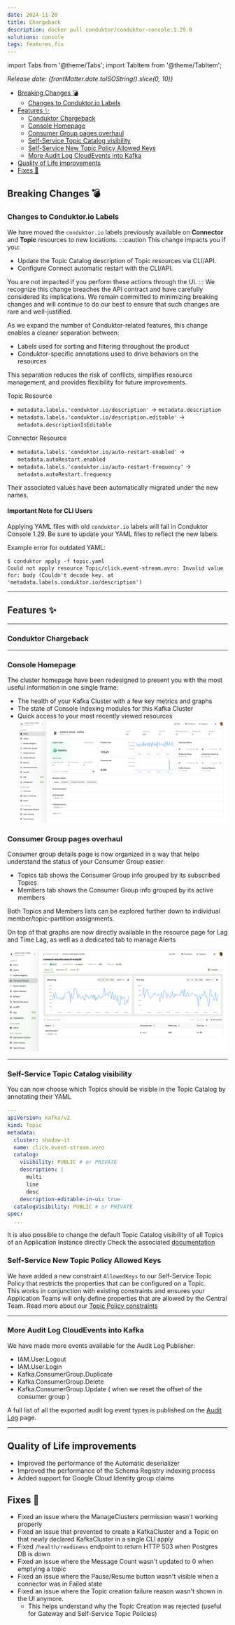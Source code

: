 ```yaml
---
date: 2024-11-20
title: Chargeback
description: docker pull conduktor/conduktor-console:1.29.0
solutions: console
tags: features,fix
---
```



import Tabs from '@theme/Tabs'; import TabItem from '@theme/TabItem';

*Release date: {frontMatter.date.toISOString().slice(0, 10)}*

- [Breaking Changes 💣](#breaking-changes-)
  - [Changes to Conduktor.io Labels](#changes-to-conduktorio-labels)
- [Features ✨](#features-)
  - [Conduktor Chargeback](#conduktor-chargeback)
  - [Console Homepage](#console-homepage)
  - [Consumer Group pages overhaul](#consumer-group-pages-overhaul)
  - [Self-Service Topic Catalog visibility](#self-service-topic-catalog-visibility)
  - [Self-Service New Topic Policy Allowed Keys](#self-service-new-topic-policy-allowed-keys)
  - [More Audit Log CloudEvents into Kafka](#more-audit-log-cloudevents-into-kafka)
- [Quality of Life improvements](#quality-of-life-improvements)
- [Fixes 🔨](#fixes-)

## Breaking Changes 💣

### Changes to Conduktor.io Labels

We have moved the `conduktor.io` labels previously available on **Connector** and **Topic** resources to new locations. 
:::caution
This change impacts you if you:
- Update the Topic Catalog description of Topic resources via CLI/API.
- Configure Connect automatic restart with the CLI/API.

You are not impacted if you perform these actions through the UI.
:::
We recognize this change breaches the API contract and have carefully considered its implications. We remain committed to minimizing breaking changes and will continue to do our best to ensure that such changes are rare and well-justified.

As we expand the number of Conduktor-related features, this change enables a cleaner separation between:
- Labels used for sorting and filtering throughout the product
- Conduktor-specific annotations used to drive behaviors on the resources

This separation reduces the risk of conflicts, simplifies resource management, and provides flexibility for future improvements.

Topic Resource
- `metadata.labels.'conduktor.io/description'` → `metadata.description`
- `metadata.labels.'conduktor.io/description.editable'` → `metadata.descriptionIsEditable`

Connector Resource
- `metadata.labels.'conduktor.io/auto-restart-enabled'` → `metadata.autoRestart.enabled`
- `metadata.labels.'conduktor.io/auto-restart-frequency'` → `metadata.autoRestart.frequency`

Their associated values have been automatically migrated under the new names.


#### Important Note for CLI Users

Applying YAML files with old `conduktor.io` labels will fail in Conduktor Console 1.29. Be sure to update your YAML files to reflect the new labels.

Example error for outdated YAML:
```
$ conduktor apply -f topic.yaml
Could not apply resource Topic/click.event-stream.avro: Invalid value for: body (Couldn't decode key. at 'metadata.labels.conduktor.io/description')
```

---

## Features ✨

***

### Conduktor Chargeback

***

### Console Homepage
The cluster homepage have been redesigned to present you with the most useful information in one single frame:
- The health of your Kafka Cluster with a few key metrics and graphs
- The state of Console Indexing modules for this Kafka Cluster
- Quick access to your most recently viewed resources
![Kafka Connect Wizard](/images/changelog/platform/v29/console-homepage.png)

### Consumer Group pages overhaul

Consumer group details page is now organized in a way that helps understand the status of your Consumer Group easier:
- Topics tab shows the Consumer Group info grouped by its subscribed Topics
- Members tab shows the Consumer Group info grouped by its active members

Both Topics and Members lists can be explored further down to individual member/topic-partition assignments.  

On top of that graphs are now directly available in the resource page for Lag and Time Lag, as well as a dedicated tab to manage Alerts

![Kafka Connect Wizard](/images/changelog/platform/v29/consumer-groups.png)

***

### Self-Service Topic Catalog visibility

You can now choose which Topics should be visible in the Topic Catalog by annotating their YAML
````yaml
---
apiVersion: kafka/v2
kind: Topic
metadata:
  cluster: shadow-it
  name: click.event-stream.avro
  catalog:
    visibility: PUBLIC # or PRIVATE
    description: | 
      multi
      line
      desc
    description-editable-in-ui: true
  catalogVisibility: PUBLIC # or PRIVATE
spec:
  ...
````

It is also possible to change the default Topic Catalog visibility of all Topics of an Application Instance directly
Check the associated [documentation](/platform/reference/resource-reference/self-service/#application-instance)

### Self-Service New Topic Policy Allowed Keys
We have added a new constraint `AllowedKeys` to our Self-Service Topic Policy that restricts the properties that can be configured on a Topic.  
This works in conjunction with existing constraints and ensures your Application Teams will only define properties that are allowed by the Central Team.
Read more about our [Topic Policy constraints](/platform/reference/resource-reference/self-service/#policy-constraints)

***

### More Audit Log CloudEvents into Kafka

We have made more events available for the Audit Log Publisher:
- IAM.User.Logout
- IAM.User.Login
- Kafka.ConsumerGroup.Duplicate
- Kafka.ConsumerGroup.Delete
- Kafka.ConsumerGroup.Update ( when we reset the offset of the consumer group )

A full list of all the exported audit log event types is published on the [Audit Log](/platform/navigation/settings/audit-log/#exportable-audit-log-events) page.


***

## Quality of Life improvements
- Improved the performance of the Automatic deserializer
- Improved the performance of the Schema Registry indexing process
- Added support for Google Cloud Identity group claims



## Fixes 🔨
- Fixed an issue where the ManageClusters permission wasn't working properly
- Fixed an issue that prevented to create a KafkaCluster and a Topic on that newly declared KafkaCluster in a single CLI apply
- Fixed `/health/readiness` endpoint to return HTTP 503 when Postgres DB is down
- Fixed an issue where the Message Count wasn't updated to 0 when emptying a topic
- Fixed an issue where the Pause/Resume button wasn't visible when a connector was in Failed state
- Fixed an issue where the Topic creation failure reason wasn't shown in the UI anymore. 
  - This helps understand why the Topic Creation was rejected (useful for Gateway and Self-Service Topic Policies)